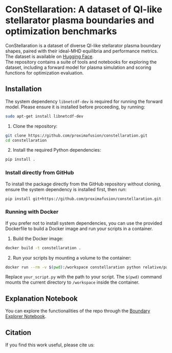 # ConStellaration: A dataset of QI-like stellarator plasma boundaries and optimization benchmarks

ConStellaration is a dataset of diverse QI-like stellarator plasma boundary shapes, paired with their ideal-MHD equilibria and performance metrics.  
The dataset is available on [Hugging Face](https://huggingface.co/datasets/proxima-fusion/constellaration).  
The repository contains a suite of tools and notebooks for exploring the dataset, including a forward model for plasma simulation and scoring functions for optimization evaluation.

## Installation

The system dependency `libnetcdf-dev` is required for running the forward model. Please ensure it is installed before proceeding, by running:

  ```bash
  sudo apt-get install libnetcdf-dev
  ```

1. Clone the repository:

  ```bash
  git clone https://github.com/proximafusion/constellaration.git
  cd constellaration
  ```

2. Install the required Python dependencies:

  ```bash
  pip install .
  ```

### Install directly from GitHub

To install the package directly from the GitHub repository without cloning, ensure the system dependency is installed first, then run:

```bash
pip install git+https://github.com/proximafusion/constellaration.git
```

### Running with Docker

If you prefer not to install system dependencies, you can use the provided Dockerfile to build a Docker image and run your scripts in a container.

1. Build the Docker image:

  ```bash
  docker build -t constellaration .
  ```

2. Run your scripts by mounting a volume to the container:

  ```bash
  docker run --rm -v $(pwd):/workspace constellaration python relative/path/to/your_script.py
  ```

Replace `your_script.py` with the path to your script. The `$(pwd)` command mounts the current directory to `/workspace` inside the container.

## Explanation Notebook

You can explore the functionalities of the repo through the [Boundary Explorer Notebook](./notebooks/boundary_explorer.ipynb).

## Citation

If you find this work useful, please cite us:
